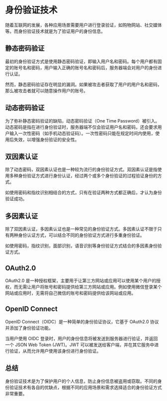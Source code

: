 # 身份验证技术

随着互联网的发展，各种应用场景需要用户进行登录验证，如购物网站、社交媒体等。而身份验证技术就是为了验证用户的身份信息。

## 静态密码验证

最初的身份验证方式是使用静态密码验证，即输入用户名和密码。每个用户都有固定的账号名和密码，用户输入正确的账号名和密码后，服务器端会对用户的身份进行认证。

然而，静态密码验证存在明显的漏洞。如果被攻击者获取了用户的用户名和密码，那么被攻击者就可以随意操作用户的账号。

## 动态密码验证

为了弥补静态密码验证的缺陷，动态密码验证（One Time Password）被引入。动态密码是指在进行身份验证时，服务器端不仅会验证用户名和密码，还会要求用户输入一次性密码（如手机动态验证码）。一次性密码只能在规定时间内使用，使用后失效，以增强身份验证的安全性。

## 双因素认证

除了动态密码，双因素认证也是一种较为流行的身份验证方式。双因素认证是指使用多种身份验证方式进行身份认证，经过两个或多个身份验证的过程验证身份的方式。

如使用密码和指纹识别相结合的方式，只有在验证两种方式都正确后，才认为身份验证成功。

## 多因素认证

除了双因素认证，多因素认证也是一种常见的身份验证方式。多因素认证不限于只有两种身份认证方式，可以结合不同的身份验证方式进行多重身份验证。

如使用密码，指纹识别，面部识别，语音识别等身份验证方式结合的多因素身份验证方式。

## OAuth2.0

OAuth2.0 是一种授权框架，主要用于让第三方网站或应用可以使用某个用户的授权，而无需让用户将账号和密码提供给第三方网站或应用。例如使用微信登录某个网站或应用时，无需将自己微信的账号和密码提供给该网站或应用。

## OpenID Connect

OpenID Connect（OIDC）是一种简单的身份验证协议，它基于 OAuth2.0 协议并添加了身份验证功能。

当用户使用 OIDC 登录时，用户的身份信息将被发送到服务器进行验证，并返回一个 JSON Web Token (JWT)。JWT 可以被发送给客户端，并在其它服务中进行验证，从而允许用户使用该身份进行身份验证。

## 总结

身份验证技术是为了保护用户的个人信息，防止身份信息被盗用或窃取。不同的身份验证技术有各自的优缺点，根据不同的应用场景和需求选择适合的身份验证方式非常重要。